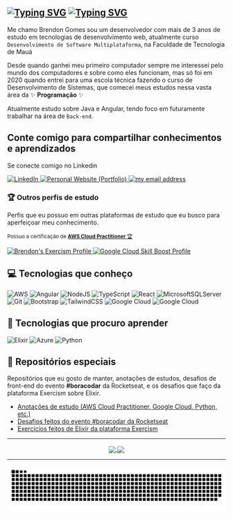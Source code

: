 [![Typing SVG](https://readme-typing-svg.herokuapp.com?font=Fira+Code&weight=500&size=40&pause=1000&color=2D9964&vCenter=true&repeat=false&width=600&height=60&lines=Ol%C3%A1+me+chamo+Brendon+%F0%9F%91%8B)](https://git.io/typing-svg)
[![Typing SVG](https://readme-typing-svg.demolab.com?font=Fira+Code&weight=500&size=24&duration=4000&color=AA755F&vCenter=true&multiline=true&repeat=false&width=700&height=80&lines=Bem-vindo+ao+meu+perfil.;Pegue+um+caf%C3%A9+para+aproveitar+a+estadia%3A+%E2%98%95)](https://git.io/typing-svg)
---

Me chamo Brendon Gomes sou um desenvolvedor com mais de 3 anos de estudo em tecnologias de desenvolvimento web, atualmente curso `Desenvolvimento de Software Multiplataforma`, na Faculdade de Tecnologia de Mauá

Desde quando ganhei meu primeiro computador sempre me interessei pelo mundo dos computadores e sobre como eles funcionam, mas só foi em 2020 quando entrei para uma escola técnica fazendo o curso de Desenvolvimento de Sistemas, que comecei meus estudos nessa vasta área da ✨ **Programação** ✨

Atualmente estudo sobre Java e Angular, tendo foco em futuramente trabalhar na área de `Back-end`.

## Conte comigo para compartilhar conhecimentos e aprendizados

Se conecte comigo no Linkedin

<a href="https://www.linkedin.com/in/brendon-gomes-da-silva8/">
    <img src="https://img.shields.io/badge/-Linkedin-2D9964?style=for-the-badge&logo=Linkedin&logoColor=white" title="LinkedIn Profile" alt="LinkedIn">
</a>
<a href="https://brendongomes.vercel.app/">
    <img src="https://img.shields.io/badge/Portfolio-2D9964?style=for-the-badge&logo=next.js&logoColor=white" title="My Personal Website (Portfolio)" alt="Personal Website (Portfolio)">
</a>
<a href="mailto:brendongomes40@gmail.com">
    <img src="https://img.shields.io/badge/-brendongomes40@gmail.com-2D9964?style=for-the-badge&logo=gmail&logoColor=white" title="my email address" alt="my email address">
</a>

### 🏆 Outros perfis de estudo

Perfis que eu possuo em outras plataformas de estudo que eu busco para aperfeiçoar meu conhecimento.

<small> Possuo a certificação de [**AWS Cloud Practitioner** 🏆](https://www.credly.com/badges/19a56a8a-e2df-4a43-badf-2c439b1719e1) </small>

<a href="https://exercism.org/profiles/Brendon3578">
  <img src="https://img.shields.io/badge/Exercism_Profile-152020?style=flat&logo=exercism" alt="Brendon's Exercism Profile">
</a>
<a href="https://www.cloudskillsboost.google/public_profiles/b8bc780d-98fd-49bd-854a-39ea9b898b1c">
  <img src="https://img.shields.io/badge/Google_Cloud_Skill_Boost_Badges-152020?style=flat&logo=google-cloud" alt="Google Cloud Skill Boost Profile" >
</a>

## 💻 Tecnologias que conheço

![AWS](https://img.shields.io/badge/AWS-%23FF9900.svg?style=for-the-badge&logo=amazon-aws&logoColor=white)
![Angular](https://img.shields.io/badge/angular-%23DD0031.svg?style=for-the-badge&logo=angular&logoColor=white)
![NodeJS](https://img.shields.io/badge/node.js-6DA55F?style=for-the-badge&logo=node.js&logoColor=white)
![TypeScript](https://img.shields.io/badge/typescript-%23007ACC.svg?style=for-the-badge&logo=typescript&logoColor=white)
![React](https://img.shields.io/badge/React-131313.svg?style=for-the-badge&logo=react)
![MicrosoftSQLServer](https://img.shields.io/badge/SQL%20Server-131313.svg?style=for-the-badge&logo=microsoft%20sql%20server)
![Git](https://img.shields.io/badge/Git-131313.svg?style=for-the-badge&logo=git)
![Bootstrap](https://img.shields.io/badge/Bootstrap-131313.svg?style=for-the-badge&logo=bootstrap)
![TailwindCSS](https://img.shields.io/badge/Tailwindcss-131313.svg?style=for-the-badge&logo=tailwind-css)
![Google Cloud](https://img.shields.io/badge/Google_Cloud-131313.svg?style=for-the-badge&logo=google-cloud)
![Google Cloud](https://img.shields.io/badge/Nest_JS-131313.svg?style=for-the-badge&logo=nestjs)

## 💭 Tecnologias que procuro aprender

![Elixir](https://img.shields.io/badge/elixir-%234B275F.svg?style=for-the-badge&logo=elixir&logoColor=white)
![Azure](https://img.shields.io/badge/Azure-191919.svg?style=for-the-badge&logo=microsoftazure)
![Python](https://img.shields.io/badge/Python-191919?style=for-the-badge&logo=python&logoColor=ffdd54)

## 🔮 Repositórios especiais

Repositórios que eu gosto de manter, anotações de estudos, desafios de front-end do evento **#boracodar** da Rocketseat, e os desafios que faço da plataforma Exercism sobre Elixir.

- [Anotações de estudo (AWS Cloud Practitioner, Google Cloud, Python, etc.)](https://github.com/Brendon3578/material-de-estudos)
- [Desafios feitos do evento #boracodar da Rocketseat](https://github.com/Brendon3578/boracodar-challenges)
- [Exercícios feitos de Elixir da plataforma Exercism](https://github.com/Brendon3578/elixir-learning-exercises)

***************

<div align="center">

<a href="#">
<img align="center" src="https://github-readme-stats-git-masterrstaa-rickstaa.vercel.app/api?icon_color=2D9964&title_color=2D9964&theme=transparent&text_color=ffffff&bg_color=00000000&hide_border=true&username=Brendon3578&show_icons=true&theme=swift&include_all_commits=true&count_private=true&locale=pt-BR" />
</a>
<a href="#">
<img align="center"  src="https://github-readme-stats-git-masterrstaa-rickstaa.vercel.app/api/top-langs/?username=Brendon3578&layout=compact&text_color=ffffff&title_color=AA755F&bg_color=00000000&hide_border=true&langs_count=7&theme=transparent&locale=pt-BR" />
</a>
</div>

<!-- copied from https://github.com/FravonDev/FravonDev/blob/main/README.md sorry -->

***************

<picture>
  <source media="(prefers-color-scheme: dark)" srcset="https://github.com/Brendon3578/Brendon3578/blob/output/github-snake-dark.svg" />
  <source media="(prefers-color-scheme: light)" srcset="https://github.com/Brendon3578/Brendon3578/blob/output/github-snake.svg" />
  <img alt="github-snake" src="https://github.com/Brendon3578/Brendon3578/blob/output/github-snake.svg" />
</picture>

<!-- 
Link de apoio sobre a construção desse README:
https://dev.to/supritha/how-to-have-an-awesome-github-profile-2jge
Sinta-se livre para poder copiar esse Readme :D
a união faz a força 🤝
 -->

<!---
Brendon3578/Brendon3578 is a ✨ special ✨ repository because its `README.md` (this file) appears on your GitHub profile.
You can click the Preview link to take a look at your changes.
--->
